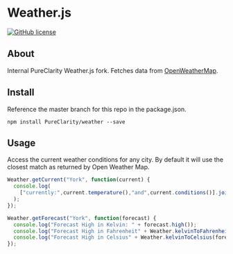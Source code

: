 Weather.js
==========

[![GitHub license](https://img.shields.io/badge/license-MIT-blue.svg)](https://raw.githubusercontent.com/noazark/weather/master/LICENSE)


## About

Internal PureClarity Weather.js fork. Fetches data from [OpenWeatherMap](http://openweathermap.org/).

## Install

Reference the master branch for this repo in the package.json.

```
npm install PureClarity/weather --save
```

## Usage

Access the current weather conditions for any city. By default it will use the closest match as
returned by Open Weather Map.

```javascript
Weather.getCurrent("York", function(current) {
  console.log(
    ["currently:",current.temperature(),"and",current.conditions()].join(" ")
  );
});

Weather.getForecast("York", function(forecast) {
  console.log("Forecast High in Kelvin: " + forecast.high());
  console.log("Forecast High in Fahrenheit" + Weather.kelvinToFahrenheit(forecast.high()));
  console.log("Forecast High in Celsius" + Weather.kelvinToCelsius(forecast.high()));
});
```

[openweathermap.org]: http://openweathermap.org
[Forked from Weather.js]: http://github.com/noazark/weather
